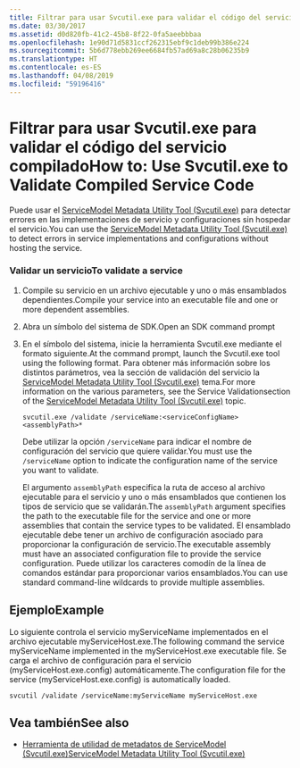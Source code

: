 ```yaml
---
title: Filtrar para usar Svcutil.exe para validar el código del servicio compilado
ms.date: 03/30/2017
ms.assetid: d0d820fb-41c2-45b8-8f22-0fa5aeebbbaa
ms.openlocfilehash: 1e90d71d5831ccf262315ebf9c1deb99b386e224
ms.sourcegitcommit: 5b6d778ebb269ee6684fb57ad69a8c28b06235b9
ms.translationtype: HT
ms.contentlocale: es-ES
ms.lasthandoff: 04/08/2019
ms.locfileid: "59196416"
---
```

# <a name="how-to-use-svcutilexe-to-validate-compiled-service-code"></a><span data-ttu-id="4439e-102">Filtrar para usar Svcutil.exe para validar el código del servicio compilado</span><span class="sxs-lookup"><span data-stu-id="4439e-102">How to: Use Svcutil.exe to Validate Compiled Service Code</span></span>
<span data-ttu-id="4439e-103">Puede usar el [ServiceModel Metadata Utility Tool (Svcutil.exe)](../../../../docs/framework/wcf/servicemodel-metadata-utility-tool-svcutil-exe.md) para detectar errores en las implementaciones de servicio y configuraciones sin hospedar el servicio.</span><span class="sxs-lookup"><span data-stu-id="4439e-103">You can use the [ServiceModel Metadata Utility Tool (Svcutil.exe)](../../../../docs/framework/wcf/servicemodel-metadata-utility-tool-svcutil-exe.md) to detect errors in service implementations and configurations without hosting the service.</span></span>  
  
### <a name="to-validate-a-service"></a><span data-ttu-id="4439e-104">Validar un servicio</span><span class="sxs-lookup"><span data-stu-id="4439e-104">To validate a service</span></span>  
  
1.  <span data-ttu-id="4439e-105">Compile su servicio en un archivo ejecutable y uno o más ensamblados dependientes.</span><span class="sxs-lookup"><span data-stu-id="4439e-105">Compile your service into an executable file and one or more dependent assemblies.</span></span>  
  
2.  <span data-ttu-id="4439e-106">Abra un símbolo del sistema de SDK.</span><span class="sxs-lookup"><span data-stu-id="4439e-106">Open an SDK command prompt</span></span>  
  
3.  <span data-ttu-id="4439e-107">En el símbolo del sistema, inicie la herramienta Svcutil.exe mediante el formato siguiente.</span><span class="sxs-lookup"><span data-stu-id="4439e-107">At the command prompt, launch the Svcutil.exe tool using the following format.</span></span> <span data-ttu-id="4439e-108">Para obtener más información sobre los distintos parámetros, vea la sección de validación del servicio la [ServiceModel Metadata Utility Tool (Svcutil.exe)](../../../../docs/framework/wcf/servicemodel-metadata-utility-tool-svcutil-exe.md) tema.</span><span class="sxs-lookup"><span data-stu-id="4439e-108">For more information on the various parameters, see the Service Validationsection of the [ServiceModel Metadata Utility Tool (Svcutil.exe)](../../../../docs/framework/wcf/servicemodel-metadata-utility-tool-svcutil-exe.md) topic.</span></span>  
  
    ```  
    svcutil.exe /validate /serviceName:<serviceConfigName>  <assemblyPath>*  
    ```  
  
     <span data-ttu-id="4439e-109">Debe utilizar la opción `/serviceName` para indicar el nombre de configuración del servicio que quiere validar.</span><span class="sxs-lookup"><span data-stu-id="4439e-109">You must use the `/serviceName` option to indicate the configuration name of the service you want to validate.</span></span>  
  
     <span data-ttu-id="4439e-110">El argumento `assemblyPath` especifica la ruta de acceso al archivo ejecutable para el servicio y uno o más ensamblados que contienen los tipos de servicio que se validarán.</span><span class="sxs-lookup"><span data-stu-id="4439e-110">The `assemblyPath` argument specifies the path to the executable file for the service and one or more assemblies that contain the service types to be validated.</span></span> <span data-ttu-id="4439e-111">El ensamblado ejecutable debe tener un archivo de configuración asociado para proporcionar la configuración de servicio.</span><span class="sxs-lookup"><span data-stu-id="4439e-111">The executable assembly must have an associated configuration file to provide the service configuration.</span></span> <span data-ttu-id="4439e-112">Puede utilizar los caracteres comodín de la línea de comandos estándar para proporcionar varios ensamblados.</span><span class="sxs-lookup"><span data-stu-id="4439e-112">You can use standard command-line wildcards to provide multiple assemblies.</span></span>  
  
## <a name="example"></a><span data-ttu-id="4439e-113">Ejemplo</span><span class="sxs-lookup"><span data-stu-id="4439e-113">Example</span></span>  
 <span data-ttu-id="4439e-114">Lo siguiente controla el servicio myServiceName implementados en el archivo ejecutable myServiceHost.exe.</span><span class="sxs-lookup"><span data-stu-id="4439e-114">The following command the service myServiceName implemented in the myServiceHost.exe executable file.</span></span>  <span data-ttu-id="4439e-115">Se carga el archivo de configuración para el servicio (myServiceHost.exe.config) automáticamente.</span><span class="sxs-lookup"><span data-stu-id="4439e-115">The configuration file for the service (myServiceHost.exe.config) is automatically loaded.</span></span>  
  
```  
svcutil /validate /serviceName:myServiceName myServiceHost.exe  
```  
  
## <a name="see-also"></a><span data-ttu-id="4439e-116">Vea también</span><span class="sxs-lookup"><span data-stu-id="4439e-116">See also</span></span>

- [<span data-ttu-id="4439e-117">Herramienta de utilidad de metadatos de ServiceModel (Svcutil.exe)</span><span class="sxs-lookup"><span data-stu-id="4439e-117">ServiceModel Metadata Utility Tool (Svcutil.exe)</span></span>](../../../../docs/framework/wcf/servicemodel-metadata-utility-tool-svcutil-exe.md)
